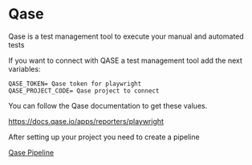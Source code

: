 # Qase

Qase is a test management tool to execute your manual and automated tests

If you want to connect with QASE a test management tool add the next variables:

```
QASE_TOKEN= Qase token for playwright
QASE_PROJECT_CODE= Qase project to connect
```

You can follow the Qase documentation to get these values.

https://docs.qase.io/apps/reporters/playwright

After setting up your project you need to create a pipeline

[Qase Pipeline](./github/workflows/qase.yml)
